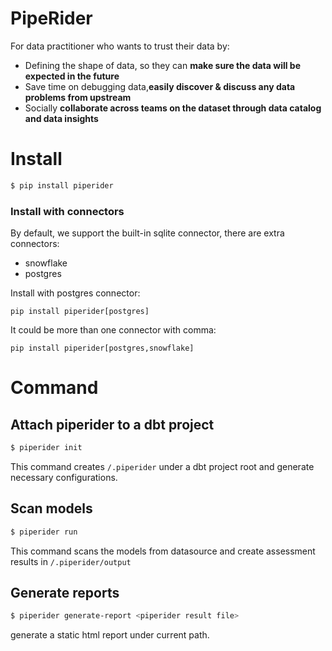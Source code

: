 # PipeRider

For data practitioner who wants to trust their data by:

- Defining the shape of data, so they can **make sure the data will be expected in the future**
- Save time on debugging data,**easily discover & discuss any data problems from upstream**
- Socially **collaborate across teams on the dataset through data catalog and data insights**

# Install

```bash
$ pip install piperider
```

### Install with connectors

By default, we support the built-in sqlite connector, there are extra connectors:

* snowflake
* postgres

Install with postgres connector:

```
pip install piperider[postgres]
```

It could be more than one connector with comma:

```
pip install piperider[postgres,snowflake]
```

# Command

## Attach piperider to a dbt project

```bash
$ piperider init
```

This command creates `/.piperider` under a dbt project root and generate necessary configurations.

## Scan models

```bash
$ piperider run
```

This command scans the models from datasource and create assessment results in `/.piperider/output`

## Generate reports

```bash
$ piperider generate-report <piperider result file>
```

generate a static html report under current path. 
